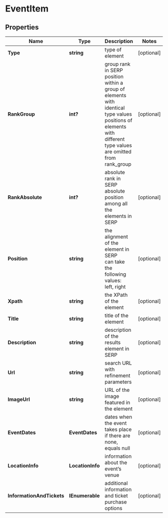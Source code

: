 # EventItem


## Properties

| Name | Type | Description | Notes |
|------------ | ------------- | ------------- | -------------|
**Type** | **string** | type of element |[optional]|
**RankGroup** | **int?** | group rank in SERP<br>position within a group of elements with identical type values<br>positions of elements with different type values are omitted from rank_group |[optional]|
**RankAbsolute** | **int?** | absolute rank in SERP<br>absolute position among all the elements in SERP |[optional]|
**Position** | **string** | the alignment of the element in SERP<br>can take the following values:<br>left, right |[optional]|
**Xpath** | **string** | the XPath of the element |[optional]|
**Title** | **string** | title of the element |[optional]|
**Description** | **string** | description of the results element in SERP |[optional]|
**Url** | **string** | search URL with refinement parameters |[optional]|
**ImageUrl** | **string** | URL of the image featured in the element |[optional]|
**EventDates** | **EventDates** | dates when the event takes place<br>if there are none, equals null |[optional]|
**LocationInfo** | **LocationInfo** | information about the event’s venue |[optional]|
**InformationAndTickets** | **IEnumerable<AiModeLinkElementInfo>** | additional information and ticket purchase options |[optional]|